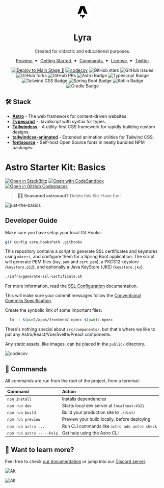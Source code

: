 <div align="center">
<img src="apps/frontend/apps/lyra-landing-page/public/favicon.svg" height="50px"/> 
<h1>
 Lyra
</h1>
<p>Created for didactic and educational purposes.</p>
</div>

<div align="center">
    <a href="#" target="_blank">
        Preview
    </a>
    <span>&nbsp;✦&nbsp;</span>
    <a href="#-getting-started">
        Getting Started
    </a>
    <span>&nbsp;✦&nbsp;</span>
    <a href="#-commands">
        Commands
    </a>
    <span>&nbsp;✦&nbsp;</span>
    <a href="#-license">
        License
    </a>
    <span>&nbsp;✦&nbsp;</span>
    <a href="https://twitter.com/yacosta738">
        Twitter
    </a>
</div>

<p></p>

<div align="center">

[![Deploy to Main Stage 💫](https://github.com/yacosta738/lyra/actions/workflows/deploy-main-stage.yml/badge.svg)](https://github.com/yacosta738/lyra/actions/workflows/deploy-main-stage.yml)
[![codecov](https://codecov.io/gh/dallay/lyra/graph/badge.svg?token=i5pxpknTbs)](https://codecov.io/gh/dallay/lyra)
![GitHub stars](https://img.shields.io/github/stars/yacosta738/lyra)
![GitHub issues](https://img.shields.io/github/issues/yacosta738/lyra)
![GitHub forks](https://img.shields.io/github/forks/yacosta738/lyra)
![GitHub PRs](https://img.shields.io/github/issues-pr/yacosta738/lyra)
![Astro Badge](https://img.shields.io/badge/Astro-BC52EE?logo=astro&logoColor=fff&style=flat)
![Typescript Badge](https://img.shields.io/badge/Typescript-007ACC?logo=typescript&logoColor=fff&style=flat)
![Tailwind CSS Badge](https://img.shields.io/badge/Tailwind%20CSS-06B6D4?logo=tailwindcss&logoColor=fff&style=flat)
![Spring Boot Badge](https://img.shields.io/badge/Spring%20Boot-6DB33F?logo=springboot&logoColor=fff&style=flat)
![Kotlin Badge](https://img.shields.io/badge/Kotlin-0095D5?logo=kotlin&logoColor=fff&style=flat)
![Gradle Badge](https://img.shields.io/badge/Gradle-02303A?logo=gradle&logoColor=fff&style=flat)

</div>

## 🛠️ Stack

- [**Astro**](https://astro.build/) - The web framework for content-driven websites.
- [**Typescript**](https://www.typescriptlang.org/) - JavaScript with syntax for types.
- [**Tailwindcss**](https://tailwindcss.com/) - A utility-first CSS framework for rapidly building custom designs.
- [**tailwindcss-animated**](https://github.com/new-data-services/tailwindcss-animated) - Extended animation utilities for Tailwind CSS.
- [**fontsource**](https://fontsource.org/) - Self-host Open Source fonts in neatly bundled NPM packages.

# Astro Starter Kit: Basics

[![Open in StackBlitz](https://developer.stackblitz.com/img/open_in_stackblitz.svg)](https://stackblitz.com/github/withastro/astro/tree/latest/examples/basics)
[![Open with CodeSandbox](https://assets.codesandbox.io/github/button-edit-lime.svg)](https://codesandbox.io/p/sandbox/github/withastro/astro/tree/latest/examples/basics)
[![Open in GitHub Codespaces](https://github.com/codespaces/badge.svg)](https://codespaces.new/withastro/astro?devcontainer_path=.devcontainer/basics/devcontainer.json)

> 🧑‍🚀 **Seasoned astronaut?** Delete this file. Have fun!

![just-the-basics](https://github.com/withastro/astro/assets/2244813/a0a5533c-a856-4198-8470-2d67b1d7c554)



## Developer Guide

Make sure you have setup your local Git Hooks:

```sh
git config core.hooksPath .githooks
```

This repository contains a script to generate SSL certificates and keystores using `mkcert`, and configure them for a Spring Boot application. The script will generate PEM files (`key.pem` and `cert.pem`), a PKCS12 keystore (`keystore.p12`), and optionally a Java KeyStore (JKS) (`keystore.jks`).

```sh
./infra/generate-ssl-certificate.sh
```
For more information, read the [SSL Configuration](infra/README.md) documentation.

This will make sure your commit messages follow the [Conventional Commits Specification](https://www.conventionalcommits.org/en/v1.0.0/).

Create the synbolic link of some important files:

```sh
  ln -s $(pwd)/apps/frontend/.npmrc $(pwd)/.npmrc
```

There's nothing special about `src/components/`, but that's where we like to put any Astro/React/Vue/Svelte/Preact components.

Any static assets, like images, can be placed in the `public/` directory.

![codecov](https://codecov.io/gh/dallay/lyra/graphs/sunburst.svg?token=i5pxpknTbs)

## 🧞 Commands

All commands are run from the root of the project, from a terminal:

| Command                   | Action                                           |
| :------------------------ | :----------------------------------------------- |
| `npm install`             | Installs dependencies                            |
| `npm run dev`             | Starts local dev server at `localhost:4321`      |
| `npm run build`           | Build your production site to `./dist/`          |
| `npm run preview`         | Preview your build locally, before deploying     |
| `npm run astro ...`       | Run CLI commands like `astro add`, `astro check` |
| `npm run astro -- --help` | Get help using the Astro CLI                     |

## 👀 Want to learn more?

Feel free to check [our documentation](https://docs.astro.build) or jump into our [Discord server](https://astro.build/chat).

![Alt](https://repobeats.axiom.co/api/embed/fcbf097295ea4254db6b733582ac982db8fa4fe6.svg "Repobeats analytics image")

![Alt](https://repobeats.axiom.co/api/embed/fcbf097295ea4254db6b733582ac982db8fa4fe6.svg "Repobeats analytics image")
